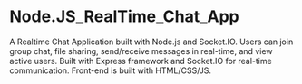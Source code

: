 # Node.JS_RealTime_Chat_App
A Realtime Chat Application built with Node.js and Socket.IO. Users can join group chat, file sharing, send/receive messages in real-time, and view active users. Built with Express framework and Socket.IO for real-time communication. Front-end is built with HTML/CSS/JS.
